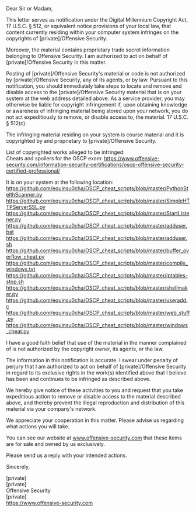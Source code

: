 Dear Sir or Madam,  
  
This letter serves as notification under the Digital Millennium Copyright Act, 17 U.S.C. § 512, or equivalent notice provisions of your local law, that content currently residing within your computer system infringes on the copyrights of [private]/Offensive Security.  
  
Moreover, the material contains proprietary trade secret information belonging to Offensive Security. I am authorized to act on behalf of [private]/Offensive Security in this matter.  
  
Posting of [private]/Offensive Security's material or code is not authorized by [private]/Offensive Security, any of its agents, or by law. Pursuant to this notification, you should immediately take steps to locate and remove and disable access to the [private]/Offensive Security material that is on your system at the web address detailed above. As a service provider, you may otherwise be liable for copyright infringement if, upon obtaining knowledge or awareness of infringing material being stored upon your network, you do not act expeditiously to remove, or disable access to, the material. 17 U.S.C. § 512(c).  
  
The infringing material residing on your system is course material and it is copyrighted by and proprietary to [private]/Offensive Security.  
  
List of copyrighted works alleged to be infringed:  
Cheats and spoilers for the OSCP exam: https://www.offensive-security.com/information-security-certifications/oscp-offensive-security-certified-professional/  
  
It is on your system at the following location:  
https://github.com/equinsu0cha/OSCP_cheat_scripts/blob/master/PythonStelthScanner.py  
https://github.com/equinsu0cha/OSCP_cheat_scripts/blob/master/SimpleHTTPServerSSL.py  
https://github.com/equinsu0cha/OSCP_cheat_scripts/blob/master/StartListener.py  
https://github.com/equinsu0cha/OSCP_cheat_scripts/blob/master/adduser.bat  
https://github.com/equinsu0cha/OSCP_cheat_scripts/blob/master/adduser.sh  
https://github.com/equinsu0cha/OSCP_cheat_scripts/blob/master/buffer_overflow_cheat.py  
https://github.com/equinsu0cha/OSCP_cheat_scripts/blob/master/compile_windows.txt  
https://github.com/equinsu0cha/OSCP_cheat_scripts/blob/master/iptables-stop.sh  
https://github.com/equinsu0cha/OSCP_cheat_scripts/blob/master/shellmaker.py  
https://github.com/equinsu0cha/OSCP_cheat_scripts/blob/master/useradd.c  
https://github.com/equinsu0cha/OSCP_cheat_scripts/blob/master/web_stuff.py  
https://github.com/equinsu0cha/OSCP_cheat_scripts/blob/master/windows_cheat.py  
  
I have a good faith belief that use of the material in the manner complained of is not authorized by the copyright owner, its agents, or the law.  
  
The information in this notification is accurate. I swear under penalty of perjury that I am authorized to act on behalf of [private]/Offensive Security in regard to its exclusive rights in the work(s) identified above that I believe has been and continues to be infringed as described above.  
  
We hereby give notice of these activities to you and request that you take expeditious action to remove or disable access to the material described above, and thereby prevent the illegal reproduction and distribution of this material via your company's network.  
  
We appreciate your cooperation in this matter. Please advise us regarding what actions you will take.  
  
You can see our website at www.offensive-security.com that these items are for sale and owned by us exclusively.  
  
Please send us a reply with your intended actions.  
  
Sincerely,  
  
[private]    
[private]     
Offensive Security  
[private]    
https://www.offensive-security.com  
